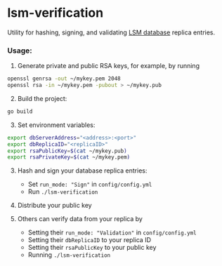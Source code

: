 # lsm-verification

Utility for hashing, signing, and validating [LSM database](https://github.com/ds-project-lseqdb/ds-project-public) replica entries.

### Usage: 
1. Generate private and public RSA keys, for example, by running
```bash
openssl genrsa -out ~/mykey.pem 2048
openssl rsa -in ~/mykey.pem -pubout > ~/mykey.pub
```

2. Build the project:
```bash
go build
```

3. Set environment variables:
```bash
export dbServerAddress="<address>:<port>"
export dbReplicaID="<replicaID>"
export rsaPublicKey=$(cat ~/mykey.pub)
export rsaPrivateKey=$(cat ~/mykey.pem)
```

3. Hash and sign your database replica entries:
    - Set `run_mode: "Sign"` in `config/config.yml`
    - Run `./lsm-verification`

4. Distribute your public key

5. Others can verify data from your replica by
    - Setting their `run_mode: "Validation"` in `config/config.yml`
    - Setting their `dbReplicaID` to your replica ID
    - Setting their `rsaPublicKey` to your public key
    - Running `./lsm-verification`

